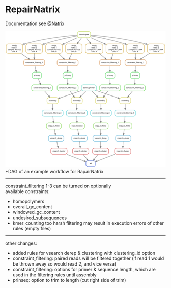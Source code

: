 # RepairNatrix

Documentation see [@Natrix](https://github.com/MW55/Natrix)

![DAG of an example workflow](documentation/images/dag_0.0.3.svg)
*DAG of an example workflow for RapairNatrix

---
constraint_filtering 1-3 can be turned on optionally  
available constraints:  
* homopolymers
* overall_gc_content
* windowed_gc_content
* undesired_subsequences
* kmer_counting
too harsh filtering may result in execution errors of other rules (empty files)
---
other changes:
* added rules for vsearch derep & clustering with clustering_id option
* constraint_filtering: paired reads will be filtered together (if read 1 would be thrown away so would read 2, and vice versa)
* constraint_filtering: options for primer & sequence length, which are used in the filtering rules until assembly
* prinseq: option to trim to length (cut right side of trim)

